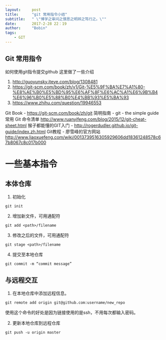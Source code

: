 ```yaml
---
layout:     post
title:      "git 常用指令小结"
subtitle:   " \"博学之审问之慎思之明辨之笃行之。\""
date:       2017-2-28 22：19
author:     "Bobin"
tags:
    - GIT
---
```

 ## Git 常用指令


如何使用git指令提交github
这里做了一些介绍
1. http://guoyunsky.iteye.com/blog/1308481
2. https://git-scm.com/book/zh/v1/Git-%E5%9F%BA%E7%A1%80-%E8%AE%B0%E5%BD%95%E6%AF%8F%E6%AC%A1%E6%9B%B4%E6%96%B0%E5%88%B0%E4%BB%93%E5%BA%93
3. https://www.zhihu.com/question/19946553

Git Book - https://git-scm.com/book/zh/git
简明指南 - git - the simple guide
常用 Git 命令清单 http://www.ruanyifeng.com/blog/2015/12/git-cheat-sheet.html
猴子都能懂的GIT入门 - http://rogerdudler.github.io/git-guide/index.zh.html
Git教程 - 廖雪峰的官方网站 http://www.liaoxuefeng.com/wiki/0013739516305929606dd18361248578c67b8067c8c017b000


# 一些基本指令
## 本体仓库
1. 初始化
```
git init
```
2. 增加新文件，可用通配符
```
git add <path>/filename
```
3. 修改之后的文件，可用通配符
```
git stage <path>/filename
```
4. 提交至本地仓库
```
git commit -m “commit message”
```

## 与远程交互
1. 在本地仓库中添加远程信息。
```
git remote add origin git@github.com:username/new_repo
```
使用这个命令的好处是因为链接使用的是ssh，不用每次都输入密码。

2. 更新本地仓库到远程仓库
```
git push -u origin master
```
